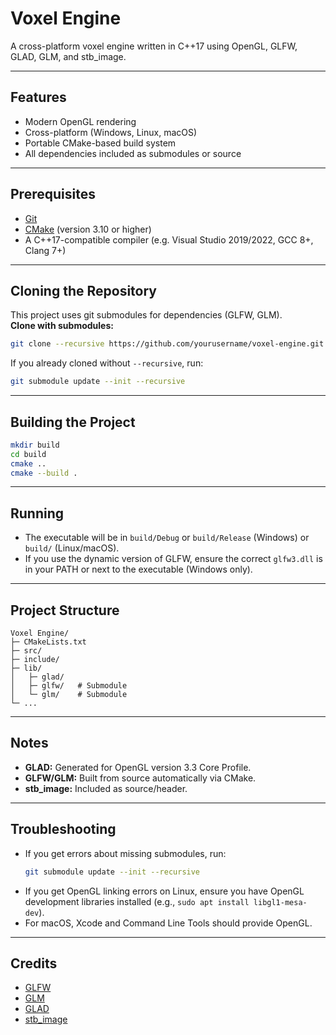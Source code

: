 # Voxel Engine

A cross-platform voxel engine written in C++17 using OpenGL, GLFW, GLAD, GLM, and stb_image.

---

## Features

- Modern OpenGL rendering
- Cross-platform (Windows, Linux, macOS)
- Portable CMake-based build system
- All dependencies included as submodules or source

---

## Prerequisites

- [Git](https://git-scm.com/)
- [CMake](https://cmake.org/) (version 3.10 or higher)
- A C++17-compatible compiler (e.g. Visual Studio 2019/2022, GCC 8+, Clang 7+)

---

## Cloning the Repository

This project uses git submodules for dependencies (GLFW, GLM).  
**Clone with submodules:**

```sh
git clone --recursive https://github.com/yourusername/voxel-engine.git
```

If you already cloned without `--recursive`, run:

```sh
git submodule update --init --recursive
```

---

## Building the Project

```sh
mkdir build
cd build
cmake ..
cmake --build .
```

---

## Running

- The executable will be in `build/Debug` or `build/Release` (Windows) or `build/` (Linux/macOS).
- If you use the dynamic version of GLFW, ensure the correct `glfw3.dll` is in your PATH or next to the executable (Windows only).

---

## Project Structure

```
Voxel Engine/
├─ CMakeLists.txt
├─ src/
├─ include/
├─ lib/
│   ├─ glad/
│   ├─ glfw/   # Submodule
│   └─ glm/    # Submodule
└─ ...
```

---

## Notes

- **GLAD:** Generated for OpenGL version 3.3 Core Profile.
- **GLFW/GLM:** Built from source automatically via CMake.
- **stb_image:** Included as source/header.

---

## Troubleshooting

- If you get errors about missing submodules, run:
  ```sh
  git submodule update --init --recursive
  ```
- If you get OpenGL linking errors on Linux, ensure you have OpenGL development libraries installed (e.g., `sudo apt install libgl1-mesa-dev`).
- For macOS, Xcode and Command Line Tools should provide OpenGL.

---

## Credits

- [GLFW](https://github.com/glfw/glfw)
- [GLM](https://github.com/g-truc/glm)
- [GLAD](https://glad.dav1d.de/)
- [stb_image](https://github.com/nothings/stb)